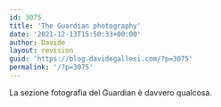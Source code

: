 ```yaml
---
id: 3075
title: 'The Guardian photography'
date: '2021-12-13T15:50:33+00:00'
author: Davide
layout: revision
guid: 'https://blog.davidegallesi.com/?p=3075'
permalink: '/?p=3075'
---
```


La sezione fotografia del Guardian è davvero qualcosa.